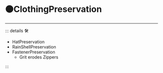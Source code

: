 # 🟠<motor>ClothingPreservation</motor>

---

<!-- =================================================== -->
<!-- =================================================== -->
<!-- =================================================== -->
<!-- =================================================== -->
<!-- =================================================== -->
::: details 🛠

- HatPreservation
- RainShellPreservation
- FastenerPreservation
    - Grit erodes Zippers

:::
